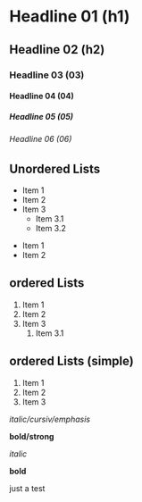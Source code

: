 # Headline 01 (h1)
## Headline 02 (h2)
### Headline 03 (03)
#### Headline 04 (04)
##### Headline 05 (05)
###### Headline 06 (06)

## Unordered Lists

* Item 1
* Item 2
* Item 3
  * Item 3.1
  * Item 3.2


- Item 1
- Item 2

## ordered Lists

1. Item 1
2. Item 2
3. Item 3
   1. Item 3.1

## ordered Lists (simple)

1. Item 1
1. Item 2
1. Item 3


*italic/cursiv/emphasis*

**bold/strong**

_italic_

__bold__

just a test
